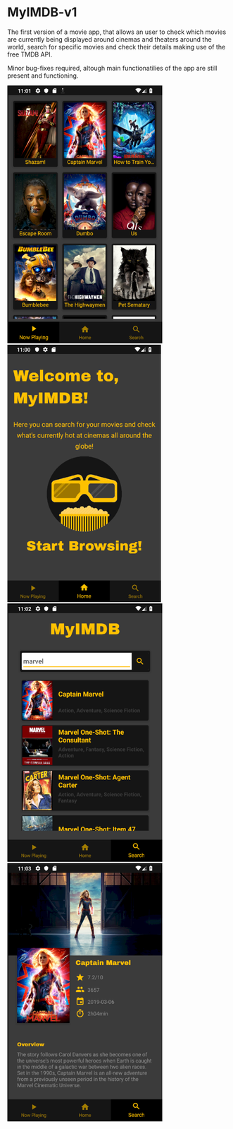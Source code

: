 # MyIMDB-v1

The first version of a movie app, that allows an user to check which movies are currently being displayed around cinemas and theaters around the world, search for specific movies and check their details making use of the free TMDB API.

Minor bug-fixes required, altough main functionatilies of the app are still present and functioning.

![Now Playing](https://github.com/joao10martins/MyIMDB-v1/blob/master/screens/now_playing_screen.png?raw=true) 
![Home](https://github.com/joao10martins/MyIMDB-v1/blob/master/screens/home_screen.png?raw=true) 
![Search](https://github.com/joao10martins/MyIMDB-v1/blob/master/screens/search_screen.png?raw=true) 
![Details](https://github.com/joao10martins/MyIMDB-v1/blob/master/screens/details_screen.png?raw=true)
